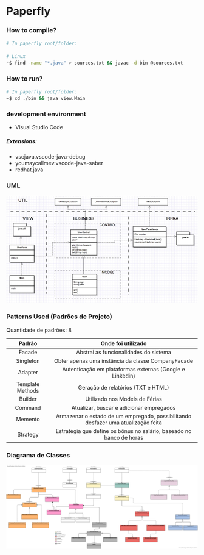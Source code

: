 # Paperfly

### How to compile?

```sh
# In paperfly root/folder:

# Linux
~$ find -name "*.java" > sources.txt && javac -d bin @sources.txt
```

### How to run?

```sh
# In paperfly root/folder:
~$ cd ./bin && java view.Main
```

### development environment

- Visual Studio Code

##### Extensions:

- vscjava.vscode-java-debug
- youmaycallmev.vscode-java-saber
- redhat.java

### UML

![uml](images/crosscut.png)

### Patterns Used (Padrões de Projeto)

Quantidade de padrões: 8

|      Padrão      |                                Onde foi utilizado                                 |
| :--------------: | :-------------------------------------------------------------------------------: |
|      Facade      |                       Abstrai as funcionalidades do sistema                       |
|    Singleton     |                Obter apenas uma instância da classe CompanyFacade                 |
|     Adapter      |             Autenticação em plataformas externas (Google e Linkedin)              |
| Template Methods |                        Geração de relatórios (TXT e HTML)                         |
|     Builder      |                          Utilizado nos Models de Férias                           |
|     Command      |                     Atualizar, buscar e adicionar empregados                      |
|     Memento      | Armazenar o estado de um empregado, possibilitando desfazer uma atualização feita |
|     Strategy     |       Estratégia que define os bônus no salário, baseado no banco de horas        |

### Diagrama de Classes

![uml](images/class-diagram.png)
